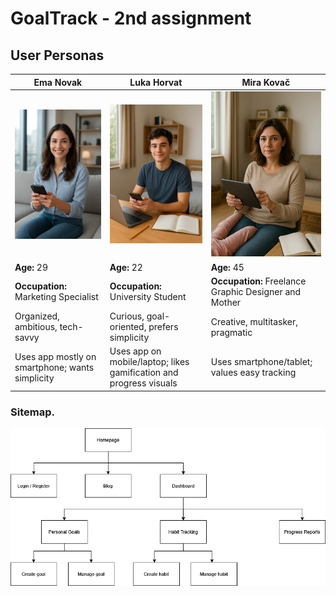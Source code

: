 # GoalTrack - 2nd assignment

## User Personas
| Ema Novak                                | Luka Horvat                              | Mira Kovač                                |
|------------------------------------------|-----------------------------------------|------------------------------------------|
| ![Ema Novak](persona1.png)        | ![Luka Horvat](persona2.png)      | ![Mira Kovač](persona3.png)         |
| **Age:** 29                             | **Age:** 22                            | **Age:** 45                             |
| **Occupation:** Marketing Specialist    | **Occupation:** University Student     | **Occupation:** Freelance Graphic Designer and Mother |
| Organized, ambitious, tech-savvy         | Curious, goal-oriented, prefers simplicity | Creative, multitasker, pragmatic         |
| Uses app mostly on smartphone; wants simplicity | Uses app on mobile/laptop; likes gamification and progress visuals | Uses smartphone/tablet; values easy tracking |

### Sitemap.
![sitemap](sitemap.png)